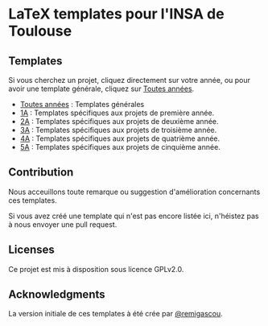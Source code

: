 # LaTeX templates pour l'INSA de Toulouse

## Templates

Si vous cherchez un projet, cliquez directement sur votre année, ou pour avoir une template générale, cliquez sur [Toutes années](./Templates/Toutes_années/).

 - [Toutes années](./Templates/Toutes_années/) : Templates générales
 - [1A](./Templates/1A/) : Templates spécifiques aux projets de première année.
 - [2A](./Templates/2A/) : Templates spécifiques aux projets de deuxième année.
 - [3A](./Templates/3A/) : Templates spécifiques aux projets de troisième année.
 - [4A](./Templates/4A/) : Templates spécifiques aux projets de quatrième année.
 - [5A](./Templates/5A/) : Templates spécifiques aux projets de cinquième année.

## Contribution

Nous acceuillons toute remarque ou suggestion d'amélioration concernants ces templates.

Si vous avez créé une template qui n'est pas encore listée ici, n'héistez pas à nous envoyer une pull request.

## Licenses

Ce projet est mis à disposition sous licence GPLv2.0.


## Acknowledgments

La version initiale de ces templates à été crée par [@remigascou](https://github.com/RemiGascou).
